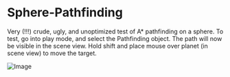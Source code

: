 # Sphere-Pathfinding

Very (!!!) crude, ugly, and unoptimized test of A* pathfinding on a sphere.
To test, go into play mode, and select the Pathfinding object. The path will now be visible in the scene view.
Hold shift and place mouse over planet (in scene view) to move the target.

![Image](https://i.boring.host/1DQROzRf.png)
